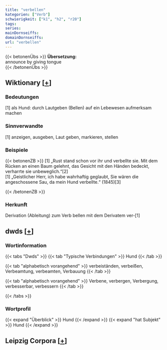 ```yaml
---
title: "verbellen"
kategorien: ["Verb"]
schwierigkeit: ["k1", "h2", "r20"]
tags:
series:
mainDornseiffs:
domainDornseiffs:
url: "verbellen"
---
```


{{< betonenÜbs >}}
**Übersetzung:**  
announce by giving tongue  
{{< /betonenÜbs >}}

## Wiktionary [[+](https://de.wiktionary.org/wiki/verbellen)]

### Bedeutungen
[1] als Hund: durch Lautgeben (Bellen) auf ein Lebewesen aufmerksam machen  

### Sinnverwandte
[1] anzeigen, ausgeben, Laut geben, markieren, stellen  

### Beispiele
{{< betonenZB >}}
[1] „Rust stand schon vor ihr und verbellte sie. Mit dem Rücken an einen Baum gelehnt, das Gesicht mit den Händen bedeckt, verharrte sie unbeweglich.“[2]  
[1] „Geistlicher Herr, ich habe wahrhaftig geglaubt, Sie wären die angeschossene Sau, da mein Hund verbellte.“ (1845)[3]  

{{< /betonenZB >}}
### Herkunft
Derivation (Ableitung) zum Verb bellen mit dem Derivatem ver-[1]  



## dwds [[+](https://www.dwds.de/wb/verbellen)]

### Wortinformation
{{< tabs "Dwds" >}}
{{< tab "Typische Verbindungen" >}}
Hund
{{< /tab >}}

{{< tab "alphabetisch vorangehend" >}}
verbeiständen, verbeißen, Verbeamtung, verbeamten, Verbauung
{{< /tab >}}

{{< tab "alphabetisch vorangehend" >}}
Verbene, verbergen, Verbergung, verbesserbar, verbessern
{{< /tab >}}

{{< /tabs >}}

### Wortprofil
{{< expand "Überblick" >}} Hund {{< /expand >}}
{{< expand "hat Subjekt" >}} Hund {{< /expand >}}

## Leipzig Corpora [[+](https://corpora.uni-leipzig.de/en/res?word=verbellen&corpusId=deu_newscrawl-public_2018)]

